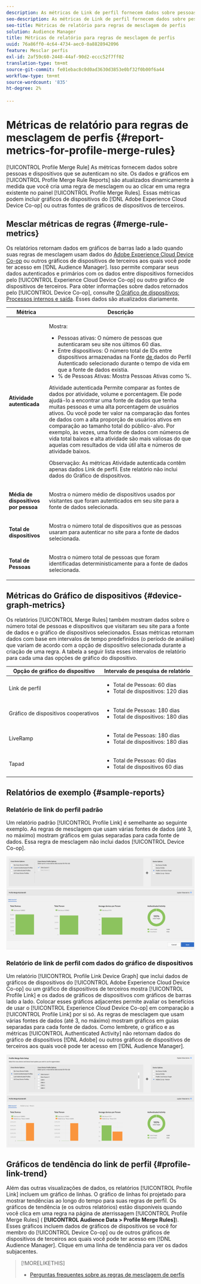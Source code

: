 ```yaml
---
description: As métricas de Link de perfil fornecem dados sobre pessoas e dispositivos que se autenticam no site. Os dados e gráficos no Link de perfil são atualizados dinamicamente ao criar regras de mesclagem ou ao clicar em uma regra existente no painel Regras de mesclagem de perfil . Essas métricas podem incluir gráficos de dispositivos do Adobe Experience Cloud Device Co-op ou de outras fontes de gráficos de dispositivos de terceiros.
seo-description: As métricas de Link de perfil fornecem dados sobre pessoas e dispositivos que se autenticam no site. Os dados e gráficos no Link de perfil são atualizados dinamicamente ao criar regras de mesclagem ou ao clicar em uma regra existente no painel Regras de mesclagem de perfil . Essas métricas podem incluir gráficos de dispositivos do Adobe Experience Cloud Device Co-op ou de outras fontes de gráficos de dispositivos de terceiros.
seo-title: Métricas de relatório para regras de mesclagem de perfis
solution: Audience Manager
title: Métricas de relatório para regras de mesclagem de perfis
uuid: 76a86ff0-4c64-4734-aec0-0a8828942096
feature: Mesclar perfis
exl-id: 2af59c60-2448-44af-90d2-eccc52f7ff02
translation-type: tm+mt
source-git-commit: fe01ebac8c0d0ad3630d3853e0bf32f0b00f6a44
workflow-type: tm+mt
source-wordcount: '835'
ht-degree: 2%

---
```


# Métricas de relatório para regras de mesclagem de perfis {#report-metrics-for-profile-merge-rules}

[!UICONTROL Profile Merge Rule] As métricas fornecem dados sobre pessoas e dispositivos que se autenticam no site. Os dados e gráficos em [!UICONTROL Profile Merge Rule Reports] são atualizados dinamicamente à medida que você cria uma regra de mesclagem ou ao clicar em uma regra existente no painel [!UICONTROL Profile Merge Rules]. Essas métricas podem incluir gráficos de dispositivos do [!DNL Adobe Experience Cloud Device Co-op] ou outras fontes de gráficos de dispositivos de terceiros.

## Mesclar métricas de regras {#merge-rule-metrics}

Os relatórios retornam dados em gráficos de barras lado a lado quando suas regras de mesclagem usam dados do [Adobe Experience Cloud Device Co-op](https://docs.adobe.com/content/help/en/device-co-op/using/about/overview.html) ou outros gráficos de dispositivos de terceiros aos quais você pode ter acesso em [!DNL Audience Manager]. Isso permite comparar seus dados autenticados e primários com os dados entre dispositivos fornecidos pelo [!UICONTROL Experience Cloud Device Co-op] ou outro gráfico de dispositivos de terceiros. Para obter informações sobre dados retornados pelo [!UICONTROL Device Co-op], consulte [O Gráfico de dispositivos: Processos internos e saída](https://docs.adobe.com/content/help/en/device-co-op/using/device-graph/device-graph-overview.html). Esses dados são atualizados diariamente.

<table id="table_A7FB2F9804F84AC8A6DD05C0E6EE7555"> 
 <thead> 
  <tr> 
   <th colname="col1" class="entry"> Métrica </th> 
   <th colname="col2" class="entry"> Descrição </th> 
  </tr> 
 </thead>
 <tbody> 
  <tr> 
   <td colname="col1"> <p> <b><span class="wintitle"> Atividade autenticada</span></b> </p> </td> 
   <td colname="col2"> <p>Mostra: </p> 
    <ul id="ul_7F7373919A4A49028EF4BF7B28D9F8E9"> 
     <li id="li_FE2F93C496D64ED8928B3E522C9585EA"> <span class="wintitle"> Pessoas</span> ativas: O número de pessoas que autenticaram seu site nos últimos 60 dias. </li> 
     <li id="li_60CFD26EE68B442683C0ED5FED1A79C8"> <span class="wintitle"> Entre dispositivos</span>: O número total de  <a href="merge-rules-start.md#create-data-source"> </a> IDs entre dispositivos armazenadas na Fonte  <a href="https://docs.adobe.com/content/help/en/audience-manager/user-guide/features/data-sources/manage-datasources.html"> de </a> dados do Perfil  <a href="merge-rule-definitions.md">  </a> Autenticado selecionado durante o tempo de vida em que a fonte de dados existia. </li> 
     <li id="li_F2F07B6A326C4A18B79A0CF2C47D9677"> <span class="wintitle"> % de Pessoas</span> Ativas: Mostra  <span class="wintitle"> Pessoas Ativas </span> como %. </li> 
    </ul> <p> <span class="wintitle"> Atividade </span> autenticada Permite comparar as fontes de dados por atividade, volume e porcentagem. Ele pode ajudá-lo a encontrar uma fonte de dados que tenha muitas pessoas e uma alta porcentagem de usuários ativos. Ou você pode ter valor na comparação das fontes de dados com a alta proporção de usuários ativos em comparação ao tamanho total do público-alvo. Por exemplo, às vezes, uma fonte de dados com números de vida total baixos e alta atividade são mais valiosas do que aquelas com resultados de vida útil alta e números de atividade baixos. </p> <p> <p>Observação: As métricas <span class="wintitle"> Atividade autenticada</span> contêm apenas dados <span class="wintitle"> Link de perfil</span>. Este relatório não inclui dados do <span class="wintitle"> Gráfico de dispositivos</span>. </p> </p> </td> 
  </tr> 
  <tr> 
   <td colname="col1"> <p> <b><span class="wintitle"> Média de dispositivos por pessoa</span></b> </p> </td> 
   <td colname="col2"> <p> Mostra o número médio de dispositivos usados por visitantes que foram autenticados em seu site para a fonte de dados selecionada. </p> </td> 
  </tr> 
  <tr> 
   <td colname="col1"> <p> <b><span class="wintitle"> Total de dispositivos</span></b> </p> </td> 
   <td colname="col2"> <p>Mostra o número total de dispositivos que as pessoas usaram para autenticar no site para a fonte de dados selecionada. </p> </td> 
  </tr> 
  <tr> 
   <td colname="col1"> <p> <b><span class="wintitle"> Total de Pessoas</span></b> </p> </td> 
   <td colname="col2"> <p>Mostra o número total de pessoas que foram identificadas deterministicamente para a fonte de dados selecionada. </p> </td> 
  </tr> 
 </tbody> 
</table>

## Métricas do Gráfico de dispositivos {#device-graph-metrics}

Os relatórios [!UICONTROL Merge Rules] também mostram dados sobre o número total de pessoas e dispositivos que visitaram seu site para a fonte de dados e o gráfico de dispositivos selecionados. Essas métricas retornam dados com base em intervalos de tempo predefinidos (o período de análise) que variam de acordo com a opção de dispositivo selecionada durante a criação de uma regra. A tabela a seguir lista esses intervalos de relatório para cada uma das opções de gráfico do dispositivo.

<table id="table_038983EBC71F4A55BBCA99212AC5DEE6"> 
 <thead> 
  <tr> 
   <th colname="col1" class="entry"> Opção de gráfico do dispositivo </th> 
   <th colname="col2" class="entry"> Intervalo de pesquisa de relatório </th> 
  </tr>
 </thead>
 <tbody> 
  <tr> 
   <td colname="col1"> <p><span class="wintitle"> Link de perfil</span> </p> </td> 
   <td colname="col2"> <p> 
     <ul id="ul_B2FF2341573840549FFB96579F537082"> 
      <li id="li_B37323C2F2434F41B407500AC5C15447">Total de Pessoas: 60 dias </li> 
      <li id="li_08D911224A60418BBB3CFB4E70CE73D4">Total de dispositivos: 120 dias </li> 
     </ul> </p> </td> 
  </tr> 
  <tr> 
   <td colname="col1"> <p><span class="wintitle"> Gráfico de dispositivos cooperativos</span> </p> </td> 
   <td colname="col2"> <p> 
     <ul id="ul_64AD1DD89DF64703B70B973A463BA020"> 
      <li id="li_D7D3A3871F434CBFA71BE8929EB41648">Total de Pessoas: 180 dias </li> 
      <li id="li_125D387986B2463EB310203CE5857EDA">Total de dispositivos: 180 dias </li> 
     </ul> </p> </td> 
  </tr> 
  <tr> 
   <td colname="col1"> <p><span class="wintitle"> LiveRamp</span> </p> </td> 
   <td colname="col2"> <p> 
     <ul id="ul_2772F3AD7E1440789B635794ECDE8DFB"> 
      <li id="li_1432363829D64615B1D349A3722D6268">Total de Pessoas: 180 dias </li> 
      <li id="li_D5C0E3CE92524B54BBD36C73A326292B">Total de dispositivos: 180 dias </li> 
     </ul> </p> </td> 
  </tr> 
  <tr> 
   <td colname="col1"> <p><span class="wintitle"> Tapad</span> </p> </td> 
   <td colname="col2"> <p> 
     <ul id="ul_274529DB58E6442E95C6AD89BECB1362"> 
      <li id="li_67102211A72A4E47AACFE5E369793C17">Total de Pessoas: 60 dias </li> 
      <li id="li_3E8F3DA6A7B5487895A626674DA363A5">Total de dispositivos 60 dias </li> 
     </ul> </p> </td> 
  </tr> 
 </tbody> 
</table>

## Relatórios de exemplo {#sample-reports}

### Relatório de link do perfil padrão

Um relatório padrão [!UICONTROL Profile Link] é semelhante ao seguinte exemplo. As regras de mesclagem que usam várias fontes de dados (até 3, no máximo) mostram gráficos em guias separadas para cada fonte de dados. Essa regra de mesclagem não inclui dados [!UICONTROL Device Co-op].

![](assets/profile-link-metrics.png)

### Relatório de link de perfil com dados do gráfico de dispositivos

Um relatório [!UICONTROL Profile Link Device Graph] que inclui dados de gráficos de dispositivos do [!UICONTROL Adobe Experience Cloud Device Co-op] ou um gráfico de dispositivos de terceiros mostra [!UICONTROL Profile Link] e os dados de gráficos de dispositivos com gráficos de barras lado a lado. Colocar esses gráficos adjacentes permite avaliar os benefícios de usar o [!UICONTROL Experience Cloud Device Co-op] em comparação a [!UICONTROL Profile Link] por si só. As regras de mesclagem que usam várias fontes de dados (até 3, no máximo) mostram gráficos em guias separadas para cada fonte de dados. Como lembrete, o gráfico e as métricas [!UICONTROL Authenticated Activity] não retornam dados do gráfico de dispositivos [!DNL Adobe] ou outros gráficos de dispositivos de terceiros aos quais você pode ter acesso em [!DNL Audience Manager].

![](assets/profile-link-graph.png)

## Gráficos de tendência do link de perfil {#profile-link-trend}

Além das outras visualizações de dados, os relatórios [!UICONTROL Profile Link] incluem um gráfico de linhas. O gráfico de linhas foi projetado para mostrar tendências ao longo do tempo para suas regras de perfil. Os gráficos de tendência (e os outros relatórios) estão disponíveis quando você clica em uma regra na página de aterrissagem [!UICONTROL Profile Merge Rules] ( **[!UICONTROL Audience Data > Profile Merge Rules]**). Esses gráficos incluem dados de gráficos de dispositivos se você for membro do [!UICONTROL Device Co-op] ou de outros gráficos de dispositivos de terceiros aos quais você pode ter acesso em [!DNL Audience Manager]. Clique em uma linha de tendência para ver os dados subjacentes.

>[!MORELIKETHIS]
>
>* [Perguntas frequentes sobre as regras de mesclagem de perfis](../../faq/faq-profile-merge.md)

